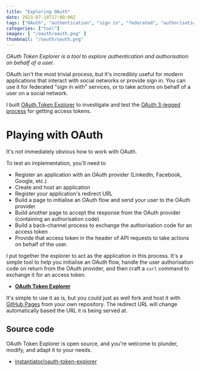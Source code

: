 ```yaml
---
title: "Exploring OAuth"
date: 2023-07-18T17:00:00Z
tags: ["OAuth", "authentication", "sign in", "federated", "authorisation", "authorization", "access token", "authorization code", "redirect url", "scope", "social network", "explore", "tool" ]
categories: ["tool"]
images: [ "/oauth/oauth.png" ]
thumbnail: "/oauth/oauth.png"
---
```


_OAuth Token Explorer is a tool to explore authentication and authorisation on behalf of a user._

OAuth isn't the most trivial process, but it's incredibly useful for modern applications that interact with social networks or provide sign in. You can use it for federated "sign in with" services, or to take actions on behalf of a user on a social network.

I built [OAuth Token Explorer](https://instantiator.dev/oauth-token-explorer/) to investigate and test the [OAuth 3-legged process](https://learn.microsoft.com/en-us/linkedin/shared/authentication/authorization-code-flow) for getting access tokens.

# Playing with OAuth

It's not immediately obvious how to work with OAuth.

To test an implementation, you'll need to

* Register an application with an OAuth provider (LinkedIn, Facebook, Google, etc.)
* Create and host an application
* Register your application's redirect URL
* Build a page to initialise an OAuth flow and send your user to the OAuth provider
* Build another page to accept the response from the OAuth provider (containing an authorisation code)
* Build a back-channel process to exchange the authorisation code for an access token
* Provide that access token in the header of API requests to take actions on behalf of the user.

I put together the explorer to act as the application in this process. It's a simple tool to help you initialise an OAuth flow, handle the user authorisation code on return from the OAuth provider, and then craft a `curl` command to exchange it for an access token.

* **[OAuth Token Explorer](https://instantiator.dev/oauth-token-explorer/)**

It's simple to use it as is, but you could just as well fork and host it with [GitHub Pages](https://pages.github.com/) from your own repository. The redirect URL will change automatically based the URL it is being served at.

## Source code

OAuth Token Explorer is open source, and you're welcome to plunder, modify, and adapt it to your needs.

* [instantiator/oauth-token-explorer](https://github.com/instantiator/oauth-token-explorer)
